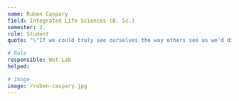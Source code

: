 ```yaml
---
name: Ruben Caspary 
field: Integrated Life Sciences (B. Sc.)
semester: 2.
role: Student
quote: "\"If we could truly see ourselves the way others see us we'd disappear on the spot.\" - Emile Michel Cioran"

# Role
responsible: Wet Lab 
helped: 

# Image
image: /ruben-caspary.jpg
---
```

